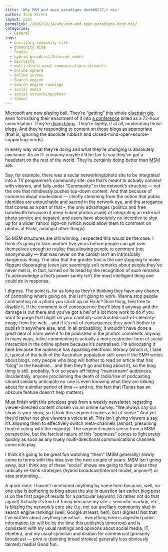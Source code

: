 ```yaml
---
title: 'Why MSM and open paradigms don&#8217;t mix'
author: Josh Street
layout: post
permalink: /2006/02/24/why-msm-and-open-paradigms-dont-mix/
categories:
  - General
tags:
  - ancillary community site
  - community site
  - Google
  - hybrid broadcast/Internet model
  - microsoft
  - multi-directional communications channels
  - online sphere
  - online survey
  - Search engine
  - search engine rankings
  - social media
  - social networking/photo
  - Yahoo!
---
```

Microsoft are now playing ball. They&#8217;re &#8220;getting&#8221; this whole [cluetrain][1] gig, even formalising their enactment of it into [a conference][2] billed as a 72-hour conversation. They&#8217;re [doing blogs][3]. They&#8217;re lightly, if at all, moderating those blogs. And they&#8217;re responding to content on those blogs as appropriate (that is, ignoring the absolute rubbish and closed-mind-open-source-supporting-nerds).

In every way what they&#8217;re doing and what they&#8217;re *changing* is absolutely awesome. As an IT company maybe it&#8217;d be fair to say they&#8217;ve got a headstart on the rest of the world. They&#8217;re certainly doing better than <acronym title="Mainstream Media">MSM</acronym> are.

Say, for example, there was a social networking/photo site to be integrated into a TV programme&#8217;s community site: one that&#8217;s meant to actually connect with viewers, and falls under &#8220;Community&#8221; in the network&#8217;s structure &#8212; not the one that mindlessly pushes top-down content. And that because of concerns about moderation &#8212; chiefly stemming from the notion that public identities are untouchable and sacred in the network eye, and the arrogance that comes as a part of that &#8211;, the only advantages (politics and free bandwidth because of deep-linked photos aside) of integrating an external photo service are negated, and users have absolutely no incentive to sign up for a wider Yahoo! sign-on (which would allow them to comment on photos at Flickr, amongst other things).

So MSM structures are still winning. I expected this would be the case. I think it&#8217;s going to take another five years before people can get over themselves enough to realise that allowing people to comment (not anonymously &#8212; that was never on the cards!) isn&#8217;t an intrinsically dangerous thing. The idea that the greater fool is the one stopping to make flippant disparaging (even just seemingly so!) remarks about people they&#8217;ve never met is, in fact, turned on its head by the recognition of such remarks. To acknowledge a fool&#8217;s power surely isn&#8217;t the most intelligent thing one could do in response.

I digress. The point is, for as long as they&#8217;re thinking they have any chance of controlling what&#8217;s going on, this isn&#8217;t going to work. Wanna stop people commenting on a photo you stuck up on Flickr? Sure thing, feel free to disable it. If the comment is of consequence they&#8217;ll blog it anyway and the damage is out there and you&#8217;ve got a *hell* of a lot more work to do if you want to purge that blight on your carefully-constructed-cult-of-celebrity-image from the web&#8230; and if it&#8217;s not of consequence they won&#8217;t bother to publish it anywhere else, and, in all probabilitiy, it wouldn&#8217;t have done a great deal of harm were it to be published in the photo&#8217;s comments anyway. In many ways, inline commenting is actually a more restrictive form of social interaction in the online sphere because it&#8217;s centralised. I&#8217;m advocating it here because the audience has appalling electronic literacy (which is, I take it, typical of the bulk of the Australian population still: even if the SMH writes about blogs, only people who blog will bother to read an article that has &#8220;blog&#8221; in the headline&#8230; and then they&#8217;ll go and blog about it), so the blog thing is still, probably, 5 or so years off hitting &#8220;mainstream&#8221; audiences. (Incidentally, anyone proclaiming the death of radio/rise of podcasting should similarly anticipate no-one is even knowing what they are *talking* about for a similar period of time &#8212; and no, the fact that iTunes has an obscure feature doesn&#8217;t help matters).

Must finish with this priceless grab from a weekly newsletter, regarding viewer-directed content chosen via an online survey: &#8220;We always say our show is your show, so I think this segment makes a lot of sense.&#8221; And yet they&#8217;d rather not give viewers a voice at all. This isn&#8217;t giving viewers a say, it&#8217;s allowing them to effectively switch meta-channels (almost, presuming they&#8217;re voting with the majority). The segment makes sense from a MSM perspective, but the farcical nature of this &#8220;openness&#8221; comes to light pretty quickly as soon as any truely multi-directional communications channels come into play.

I think it&#8217;s going to be great fun watching &#8220;them&#8221; (MSM generally) slowly come to terms with this idea over the next couple of years. MSM isn&#8217;t going away, but I think any of these &#8220;social&#8221; shows are going to flop unless they radically re-think strategies (hybrid broadcast/Internet model, anyone?) or stop pretending&#8230;

A quick note: I haven&#8217;t mentioned anything by name here because, well, no-one else is bothering to blog about the site in question (an earlier blog post is on the first page of results for a particular keyword, I&#8217;d rather not do that again!) Actually it&#8217;s kind of funny because my site + semantic markup, etc., is blitzing the network&#8217;s core site (i.e. not our ancillary community site) in search engine rankings (well, Google at least, heh), but I digress! Not that I&#8217;ve written about anything sensitive&#8230; everything here is digested public information (or will be by the time this publishes tomorrow) and is consistent with my usual rantings and opinions about social media, IT, etcetera, and my usual cynicism and disdain for commercial (primarily broadcast &#8212; print is (painting broad strokes) generally less obviously tainted) media! Good fun.

 [1]: http://cluetrain.com/
 [2]: http://mix06.com/
 [3]: http://blogs.msdn.com/